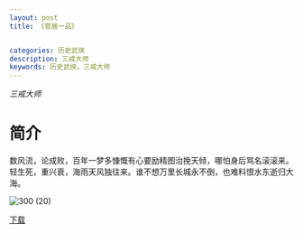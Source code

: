 ```yaml
---
layout: post
title: 《官居一品》


categories: 历史武侠
description: 三戒大师
keywords: 历史武侠，三戒大师
---
```


*三戒大师*

# 简介

数风流，论成败，百年一梦多慷慨有心要励精图治挽天倾，哪怕身后骂名滚滚来。轻生死，重兴衰，海雨天风独往来。谁不想万里长城永不倒，也难料恨水东逝归大海。

![300 (20)](http://tvax1.sinaimg.cn/large/008dGP0Fgy1gtyje3mghaj308c0b4aad.jpg)

[下载](https://link.jscdn.cn/1drv/aHR0cHM6Ly8xZHJ2Lm1zL3QvcyFBaGU2R2dNWmVFb2poUkFyT3k3b19tc2NOS2VnP2U9bU1SQTVF.txt)
